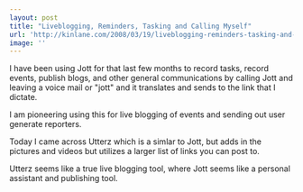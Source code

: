 ```yaml
---
layout: post
title: "Liveblogging, Reminders, Tasking and Calling Myself"
url: 'http://kinlane.com/2008/03/19/liveblogging-reminders-tasking-and-calling-myself/'
image: ''
---
```


I have been using Jott for that last few months to record tasks, record events, publish blogs, and other general communications by calling Jott and leaving a voice mail or "jott" and it translates and sends to the link that I dictate.

I am pioneering using this for live blogging of events and sending out user generate reporters.

Today I came across Utterz which is a simlar to Jott, but adds in the pictures and videos but utilizes a larger list of links you can post to.

Utterz seems like a true live blogging tool, where Jott seems like a personal assistant and publishing tool.